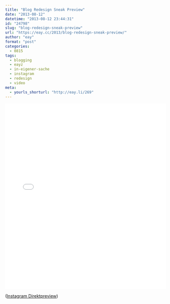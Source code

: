 ```yaml
---
title: "Blog Redesign Sneak Preview"
date: "2013-08-12"
datetime: "2013-08-12 23:44:31"
id: "24798"
slug: "blog-redesign-sneak-preview"
url: "https://eay.cc/2013/blog-redesign-sneak-preview/"
author: "eay"
format: "post"
categories:
  - 0815
tags:
  - blogging
  - eayz
  - in-eigener-sache
  - instagram
  - redesign
  - video
meta:
  - yourls_shorturl: "http://eay.li/269"
---
```


<iframe src="//instagram.com/p/c7a5bXHS3v/embed/" width="520" height="603" frameborder="0" scrolling="no" allowtransparency="true"></iframe>

([Instagram Direktpreview](http://instagram.com/p/c7a5bXHS3v/))
